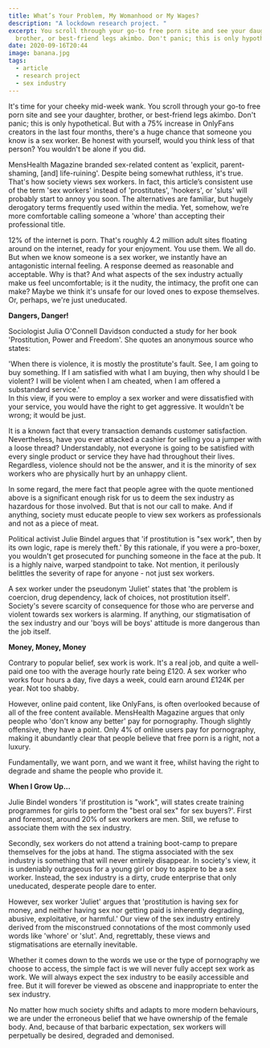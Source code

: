 ```yaml
---
title: What’s Your Problem, My Womanhood or My Wages?
description: "A lockdown research project. "
excerpt: You scroll through your go-to free porn site and see your daughter,
  brother, or best-friend legs akimbo. Don't panic; this is only hypothetical.
date: 2020-09-16T20:44
image: banana.jpg
tags:
  - article
  - research project
  - sex industry
---
```

It's time for your cheeky mid-week wank. You scroll through your go-to free porn site and see your daughter, brother, or best-friend legs akimbo. Don't panic; this is only hypothetical. But with a 75% increase in OnlyFans creators in the last four months, there's a huge chance that someone you know is a sex worker. Be honest with yourself, would you think less of that person? You wouldn't be alone if you did.

MensHealth Magazine branded sex-related content as 'explicit, parent-shaming, \[and] life-ruining'. Despite being somewhat ruthless, it's true. That's how society views sex workers. In fact, this article’s consistent use of the term 'sex workers' instead of 'prostitutes', 'hookers', or 'sluts' will probably start to annoy you soon. The alternatives are familiar, but hugely derogatory terms frequently used within the media. Yet, somehow, we’re more comfortable calling someone a 'whore' than accepting their professional title.

12% of the internet is porn. That's roughly 4.2 million adult sites floating around on the internet, ready for your enjoyment. You use them. We all do. But when we know someone is a sex worker, we instantly have an antagonistic internal feeling. A response deemed as reasonable and acceptable. Why is that? And what aspects of the sex industry actually make us feel uncomfortable; is it the nudity, the intimacy, the profit one can make? Maybe we think it's unsafe for our loved ones to expose themselves. Or, perhaps, we're just uneducated.

**Dangers, Danger!**

Sociologist Julia O'Connell Davidson conducted a study for her book 'Prostitution, Power and Freedom'. She quotes an anonymous source who states:

'When there is violence, it is mostly the prostitute's fault. See, I am going to buy something. If I am satisfied with what I am buying, then why should I be violent? I will be violent when I am cheated, when I am offered a substandard service.'\
In this view, if you were to employ a sex worker and were dissatisfied with your service, you would have the right to get aggressive. It wouldn't be wrong; it would be just.

It is a known fact that every transaction demands customer satisfaction. Nevertheless, have you ever attacked a cashier for selling you a jumper with a loose thread? Understandably, not everyone is going to be satisfied with every single product or service they have had throughout their lives. Regardless, violence should not be the answer, and it is the minority of sex workers who are physically hurt by an unhappy client.

In some regard, the mere fact that people agree with the quote mentioned above is a significant enough risk for us to deem the sex industry as hazardous for those involved. But that is not our call to make. And if anything, society must educate people to view sex workers as professionals and not as a piece of meat.

Political activist Julie Bindel argues that 'if prostitution is "sex work", then by its own logic, rape is merely theft.' By this rationale, if you were a pro-boxer, you wouldn't get prosecuted for punching someone in the face at the pub. It is a highly naive, warped standpoint to take. Not mention, it perilously belittles the severity of rape for anyone - not just sex workers.

A sex worker under the pseudonym 'Juliet' states that 'the problem is coercion, drug dependency, lack of choices, not prostitution itself'. Society's severe scarcity of consequence for those who are perverse and violent towards sex workers is alarming. If anything, our stigmatisation of the sex industry and our 'boys will be boys' attitude is more dangerous than the job itself.

**Money, Money, Money**

Contrary to popular belief, sex work is work. It's a real job, and quite a well-paid one too with the average hourly rate being £120. A sex worker who works four hours a day, five days a week, could earn around £124K per year. Not too shabby.

However, online paid content, like OnlyFans, is often overlooked because of all of the free content available. MensHealth Magazine argues that only people who 'don't know any better' pay for pornography. Though slightly offensive, they have a point. Only 4% of online users pay for pornography, making it abundantly clear that people believe that free porn is a right, not a luxury.

Fundamentally, we want porn, and we want it free, whilst having the right to degrade and shame the people who provide it.

**When I Grow Up...**

Julie Bindel wonders 'if prostitution is "work", will states create training programmes for girls to perform the "best oral sex" for sex buyers?'. First and foremost, around 20% of sex workers are men. Still, we refuse to associate them with the sex industry.

Secondly, sex workers do not attend a training boot-camp to prepare themselves for the jobs at hand. The stigma associated with the sex industry is something that will never entirely disappear. In society's view, it is undeniably outrageous for a young girl or boy to aspire to be a sex worker. Instead, the sex industry is a dirty, crude enterprise that only uneducated, desperate people dare to enter.

However, sex worker 'Juliet' argues that 'prostitution is having sex for money, and neither having sex nor getting paid is inherently degrading, abusive, exploitative, or harmful.' Our view of the sex industry entirely derived from the misconstrued connotations of the most commonly used words like 'whore' or 'slut'. And, regrettably, these views and stigmatisations are eternally inevitable.

Whether it comes down to the words we use or the type of pornography we choose to access, the simple fact is we will never fully accept sex work as work. We will always expect the sex industry to be easily accessible and free. But it will forever be viewed as obscene and inappropriate to enter the sex industry.

No matter how much society shifts and adapts to more modern behaviours, we are under the erroneous belief that we have ownership of the female body. And, because of that barbaric expectation, sex workers will perpetually be desired, degraded and demonised.

